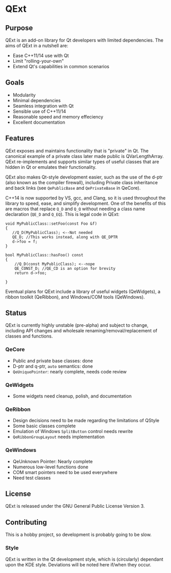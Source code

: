 # QExt
## Purpose
QExt is an add-on library for Qt developers with limited dependencies. The aims of QExt in a nutshell are:
 - Ease C++11/14 use with Qt
 - Limit "rolling-your-own"
 - Extend Qt's capabilities in common scenarios

## Goals
 - Modularity
 - Minimal dependencies
 - Seamless integration with Qt
 - Sensible use of C++11/14
 - Reasonable speed and memory effeciency
 - Excellent documentation

## Features
QExt exposes and maintains functionality that is "private" in Qt. The canonical example of a private class later made public is QVarLengthArray. QExt re-implements and supports similar types of useful classes that are hidden in Qt or emulates their functionality.

QExt also makes Qt-style development easier, such as the use of the d-ptr (also known as the compiler firewall), including Private class inheritance and back links (see `QePublicBase` and `QePrivateBase` in QeCore).

C++14 is now supported by VS, gcc, and Clang, so it is used throughout the library to speed, ease, and simplify development. One of the benefits of this are macros that replace `Q_D` and `Q_Q` without needing a class name declaration (`QE_D` and `Q_EQ`). This is legal code in QExt:

    void MyPublicClass::setFoo(const Foo &f)
    {
       //Q_D(MyPublicClass); <--Not needed
       QE_D; //This works instead, along with QE_DPTR
       d->foo = f;
    }
	
	bool MyPublicClass::hasFoo() const
	{
		//Q_D(const MyPublicClass); <--nope
		QE_CONST_D; //QE_CD is an option for brevity
		return d->foo;
	
	}

Eventual plans for QExt include a library of useful widgets (QeWidgets), a ribbon toolkit (QeRibbon), and Windows/COM tools (QeWindows).

## Status
QExt is currently highly unstable (pre-alpha) and subject to change, including API changes and wholesale renaming/removal/replacement of classes and functions.

### QeCore
- Public and private base classes: done
- D-ptr and q-ptr, `auto` semantics: done
- `QeUniquePointer`: nearly complete, needs code review

### QeWidgets
- Some widgets need cleanup, polish, and documentation

### QeRibbon
- Design decisions need to be made regarding the limitations of QStyle
- Some basic classes complete
- Emulation of Windows `SplitButton` control needs rewrite
- `QeRibbonGroupLayout` needs implementation 

### QeWindows
- QeUnknown Pointer: Nearly complete
- Numerous low-level functions done
- COM smart pointers need to be used everywhere 
- Need test classes

## License
QExt is released under the GNU General Public License Version 3.

## Contributing
This is a hobby project, so development is probably going to be slow. 

### Style
QExt is written in the Qt development style, which is (circularly) dependant upon the KDE style. Deviations will be noted here if/when they occur.
